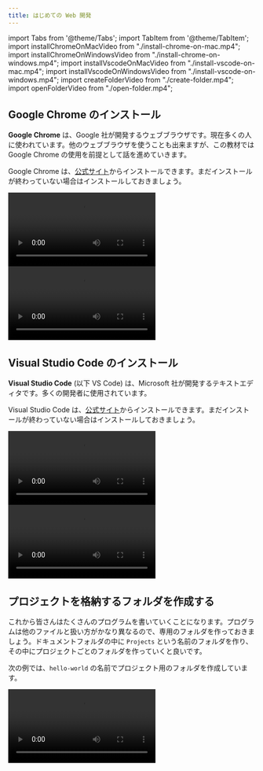```yaml
---
title: はじめての Web 開発
---
```


import Tabs from '@theme/Tabs';
import TabItem from '@theme/TabItem';
import installChromeOnMacVideo from "./install-chrome-on-mac.mp4";
import installChromeOnWindowsVideo from "./install-chrome-on-windows.mp4";
import installVscodeOnMacVideo from "./install-vscode-on-mac.mp4";
import installVscodeOnWindowsVideo from "./install-vscode-on-windows.mp4";
import createFolderVideo from "./create-folder.mp4";
import openFolderVideo from "./open-folder.mp4";

## Google Chrome のインストール

**Google Chrome** は、Google 社が開発するウェブブラウザです。現在多くの人に使われています。他のウェブブラウザを使うことも出来ますが、この教材では Google Chrome の使用を前提として話を進めていきます。

Google Chrome は、[公式サイト](https://www.google.com/intl/ja_jp/chrome/)からインストールできます。まだインストールが終わっていない場合はインストールしておきましょう。

<Tabs groupId="os">
  <TabItem value="mac" label="macOS">

<video src={installChromeOnMacVideo} controls />

  </TabItem>
  <TabItem value="win" label="Windows">

<video src={installChromeOnWindowsVideo} controls />

  </TabItem>
</Tabs>

## Visual Studio Code のインストール

**Visual Studio Code** (以下 VS Code) は、Microsoft 社が開発するテキストエディタです。多くの開発者に使用されています。

Visual Studio Code は、[公式サイト](https://code.visualstudio.com)からインストールできます。まだインストールが終わっていない場合はインストールしておきましょう。

<Tabs groupId="os">
  <TabItem value="mac" label="macOS">

<video src={installVscodeOnMacVideo} controls />

  </TabItem>
  <TabItem value="win" label="Windows">

<video src={installVscodeOnWindowsVideo} controls />

  </TabItem>
</Tabs>

## プロジェクトを格納するフォルダを作成する

これから皆さんはたくさんのプログラムを書いていくことになります。プログラムは他のファイルと扱い方がかなり異なるので、専用のフォルダを作っておきましょう。ドキュメントフォルダの中に `Projects` という名前のフォルダを作り、その中にプロジェクトごとのフォルダを作っていくと良いです。

次の例では、`hello-world` の名前でプロジェクト用のフォルダを作成しています。

<video src={createFolderVideo} controls />

## Visual Studio Code でプロジェクトフォルダを開く

`File` メニューから `Open Folder...` をクリックして、先ほど作成したフォルダを VS Code で開きます。

<video src={openFolderVideo} controls />

:::info

最初にフォルダを開いたとき、`Do you trust the authors of the files in this folder?` と聞かれるのは、インターネットからダウンロードした悪意のあるフォルダを VS Code で開いたとき、VS Code によって勝手に実行されてしまうのを防ぐためです。自分で作成したフォルダの場合は問題ありません。

:::
